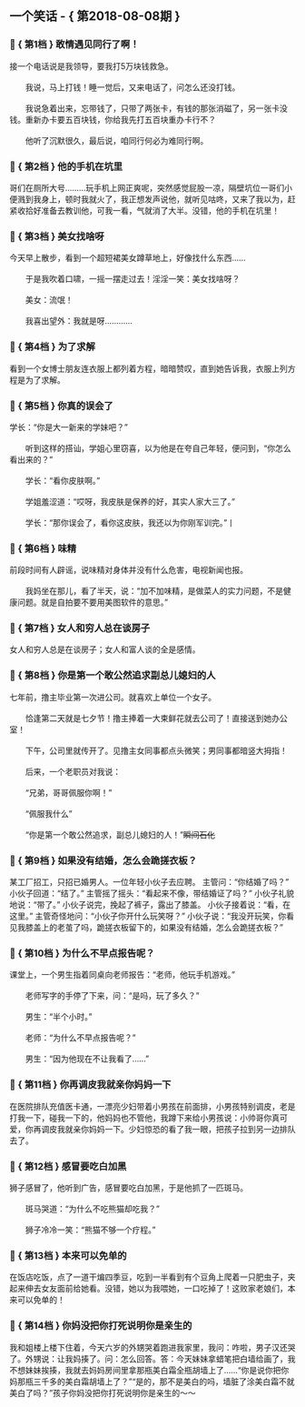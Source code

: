 ## 一个笑话 - { 第2018-08-08期 }
</hr>

### :jack_o_lantern: { 第1档 } 敢情遇见同行了啊！
接一个电话说是我领导，要我打5万块钱救急。<br/><br/>　　我说，马上打钱！睡一觉后，又来电话了，问怎么还没打钱。<br/><br/>　　我说急着出来，忘带钱了，只带了两张卡，有钱的那张消磁了，另一张卡没钱。重新办卡要五百块钱，你给我先打五百块重办卡行不？<br/><br/>　　他听了沉默很久，最后说，咱同行何必为难同行啊。


### :jack_o_lantern: { 第2档 } 他的手机在坑里
哥们在厕所大号………玩手机上网正爽呢，突然感觉屁股一凉，隔壁坑位一哥们小便溅到我身上，顿时我就火了，我正想发声说他，就听见咕咚，又来了我以为，赶紧收拾好准备去教训他，可我一看，气就消了大半。没错，他的手机在坑里！


### :jack_o_lantern: { 第3档 } 美女找啥呀
今天早上散步，看到一个超短裙美女蹲草地上，好像找什么东西……<br/><br/>　　于是我吹着口啸，一摇一摆走过去！淫淫一笑：美女找啥呀？<br/><br/>　　美女：流氓！<br/><br/>　　我喜出望外：我就是呀…………


### :jack_o_lantern: { 第4档 } 为了求解
看到一个女博士朋友连衣服上都列着方程，暗暗赞叹，直到她告诉我，衣服上列方程是为了求解。


### :jack_o_lantern: { 第5档 } 你真的误会了
学长：“你是大一新来的学妹吧？”<br/><br/>　　听到这样的搭讪，学姐心里窃喜，以为他是在夸自己年轻，便问到，“你怎么看出来的？”<br/><br/>　　学长：“看你皮肤啊。”<br/><br/>　　学姐羞涩道：“哎呀，我皮肤是保养的好，其实人家大三了。”<br/><br/>　　学长：“那你误会了，看你这皮肤，我还以为你刚军训完。”丨


### :jack_o_lantern: { 第6档 } 味精
前段时间有人辟谣，说味精对身体并没有什么危害，电视新闻也报。<br/><br/>　　我妈坐在那儿，看了半天，说：“加不加味精，是做菜人的实力问题，不是健康问题。就是自拍要不要用美图软件的意思。”


### :jack_o_lantern: { 第7档 } 女人和穷人总在谈房子
女人和穷人总是在谈房子；女人和富人谈的全是感情。


### :jack_o_lantern: { 第8档 } 你是第一个敢公然追求副总儿媳妇的人
七年前，撸主毕业第一次进公司。就喜欢上单位一个女子。<br/><br/>　　恰逢第二天就是七夕节！撸主捧着一大束鲜花就去公司了！直接送到她办公室！<br/><br/>　　下午，公司里就传开了。见撸主女同事都点头微笑；男同事都暗竖大拇指！<br/><br/>　　后来，一个老职员对我说：<br/><br/>　　“兄弟，哥哥佩服你啊！”<br/><br/>　　“佩服我什么”<br/><br/>　　“你是第一个敢公然追求，副总儿媳妇的人！”~~瞬间石化~~


### :jack_o_lantern: { 第9档 } 如果没有结婚，怎么会跪搓衣板？
某工厂招工，只招已婚男人。一位年轻小伙子去应聘。 主管问：“你结婚了吗？” 小伙子回道：“结了。” 主管摇了摇头：“看起来不像，带结婚证了吗？” 小伙子礼貌地说：“带了。” 小伙子说完，挽起了裤子，露出了膝盖。 小伙子接着说：“看，在这里。” 主管奇怪地问：“小伙子你开什么玩笑呀？” 小伙子说：“我没开玩笑，你看见我膝盖上的老茧了吗，跪搓衣板留下的，如果没有结婚，怎么会跪搓衣板？”


### :jack_o_lantern: { 第10档 } 为什么不早点报告呢？
课堂上，一个男生指着同桌向老师报告：“老师，他玩手机游戏。”<br/><br/>　　老师写字的手停了下来，问：“是吗，玩了多久？”<br/><br/>　　男生：“半个小时。”<br/><br/>　　老师：“为什么不早点报告呢？”<br/><br/>　　男生：“因为他现在不让我看了……”


### :jack_o_lantern: { 第11档 } 你再调皮我就亲你妈妈一下
在医院排队充值医卡通，一漂亮少妇带着小男孩在前面排，小男孩特别调皮，老是打我一下，碰我一下的，他妈妈也不管他，我蹲下来给小男孩说：小帅哥你真可爱，你再调皮我就亲你妈妈一下。少妇惊恐的看了我一眼，把孩子拉到另一边排队去了。


### :jack_o_lantern: { 第12档 } 感冒要吃白加黑
狮子感冒了，他听到广告，感冒要吃白加黑，于是他抓了一匹斑马。<br/><br/>　　斑马哭道：“为什么不吃熊猫却吃我？”<br/><br/>　　狮子冷冷一笑：“熊猫不够一个疗程。”


### :jack_o_lantern: { 第13档 } 本来可以免单的
在饭店吃饭，点了一道干煸四季豆，吃到一半看到有个豆角上爬着一只肥虫子，夹起来伸去女友面前给她看。没错，她以为我喂她，一口吃掉了！这败家老娘们，本来可以免单的！


### :jack_o_lantern: { 第14档 } 你妈没把你打死说明你是亲生的
我和姐楼上楼下住着，今天六岁的外甥哭着跑进我家里，我问：咋啦，男子汉还哭了。外甥说：让我妈揍了。问：怎么回答。答：今天妹妹拿蜡笔把白墙给画了，我不想妹妹挨揍，我就去妈妈房间里拿那瓶美白霜全瓶胡墙上了……“你是说你把你妈那瓶三千多的美白霜胡墙上了？”“是的，那不是美白的吗，墙脏了涂美白霜不就美白了吗？”孩子你妈没把你打死说明你是亲生的～～

